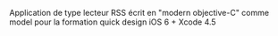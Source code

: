 Application de type lecteur RSS écrit en "modern objective-C" comme model pour la formation quick design iOS 6 + Xcode 4.5
